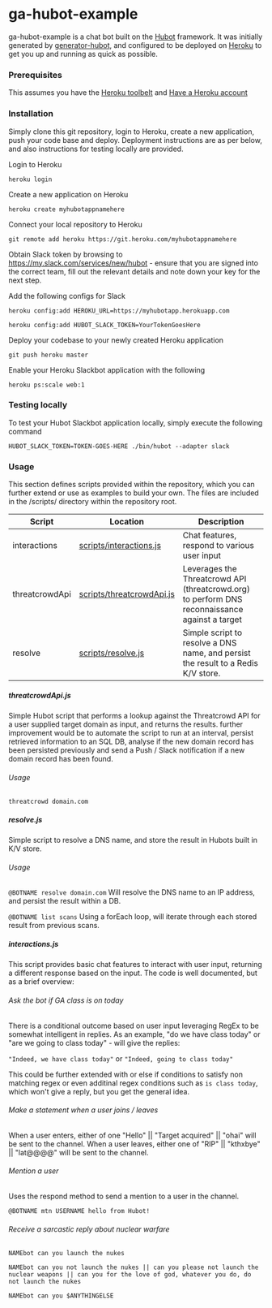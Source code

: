 # ga-hubot-example

ga-hubot-example is a chat bot built on the [Hubot][hubot] framework. It was
initially generated by [generator-hubot][generator-hubot], and configured to be
deployed on [Heroku][heroku] to get you up and running as quick as possible.

[heroku]: http://www.heroku.com
[hubot]: http://hubot.github.com
[generator-hubot]: https://github.com/github/generator-hubot


### Prerequisites

This assumes you have the [Heroku toolbelt][heroku-toolbelt] and [Have a Heroku account][heroku]

[heroku-toolbelt]: https://toolbelt.heroku.com/
[heroku]: http://www.heroku.com

### Installation

Simply clone this git repository, login to Heroku, create a new application, push your code base and deploy. Deployment instructions are as per below, and also instructions for testing locally are provided.

Login to Heroku

`heroku login`

Create a new application on Heroku

`heroku create myhubotappnamehere`

Connect your local repository to Heroku

`git remote add heroku https://git.heroku.com/myhubotappnamehere`

Obtain Slack token by browsing to https://my.slack.com/services/new/hubot - ensure that you are signed into the correct team, fill out the relevant details and note down your key for the next step.

Add the following configs for Slack

`heroku config:add HEROKU_URL=https://myhubotapp.herokuapp.com`

`heroku config:add HUBOT_SLACK_TOKEN=YourTokenGoesHere`

Deploy your codebase to your newly created Heroku application

`git push heroku master`

Enable your Heroku Slackbot application with the following

`heroku ps:scale web:1`

### Testing locally

To test your Hubot Slackbot application locally, simply execute the following command

`HUBOT_SLACK_TOKEN=TOKEN-GOES-HERE ./bin/hubot --adapter slack`


### Usage

This section defines scripts provided within the repository, which you can further extend or use as examples to build your own. The files are included in the /scripts/ directory within the repository root.

| Script | Location| Description|
| ------ | ------ | ------ |
| interactions | [scripts/interactions.js](scripts/interactions.js) | Chat features, respond to various user input
| threatcrowdApi | [scripts/threatcrowdApi.js](scripts/threatcrowdApi.js) | Leverages the Threatcrowd API (threatcrowd.org) to perform DNS reconnaissance against a target
| resolve | [scripts/resolve.js](scripts/resolve.js) | Simple script to resolve a DNS name, and persist the result to a Redis K/V store.

##### threatcrowdApi.js
Simple Hubot script that performs a lookup against the Threatcrowd API for a user supplied target domain as input, and returns the results. further improvement would be to automate the script to run at an interval, persist retrieved information to an SQL DB, analyse if the new domain record has been persisted previously and send a Push / Slack notification if a new domain record has been found.

###### Usage

`threatcrowd domain.com`

##### resolve.js

Simple script to resolve a DNS name, and store the result in Hubots built in K/V store.

###### Usage

`@BOTNAME resolve domain.com`
Will resolve the DNS name to an IP address, and persist the result within a DB.

`@BOTNAME list scans`
Using a forEach loop, will iterate through each stored result from previous scans.

##### interactions.js

This script provides basic chat features to interact with user input, returning a different response based on the input. The code is well documented, but as a brief overview:

###### Ask the bot if GA class is on today

There is a conditional outcome based on user input leveraging RegEx to be somewhat intelligent in replies. As an example, "do we have class today" or "are we going to class today" - will give the replies:

``"Indeed, we have class today"`` or ``"Indeed, going to class today"``

This could be further extended with or else if conditions to satisfy non matching regex or even additinal regex conditions such as `is class today`, which won't give a reply, but you get the general idea.

###### Make a statement when a user joins / leaves

When a user enters, either of one "Hello" || "Target acquired" || "ohai" will be sent to the channel.
When a user leaves, either one of "RIP" || "kthxbye" || "lat@@@@" will be sent to the channel.

###### Mention a user

Uses the respond method to send a mention to a user in the channel.

`@BOTNAME mtn USERNAME hello from Hubot!`


###### Receive a sarcastic reply about nuclear warfare

`NAMEbot can you launch the nukes`

`NAMEbot can you not launch the nukes || can you please not launch the nuclear weapons || can you for the love of god, whatever you do, do not launch the nukes`

`NAMEbot can you $ANYTHINGELSE`
